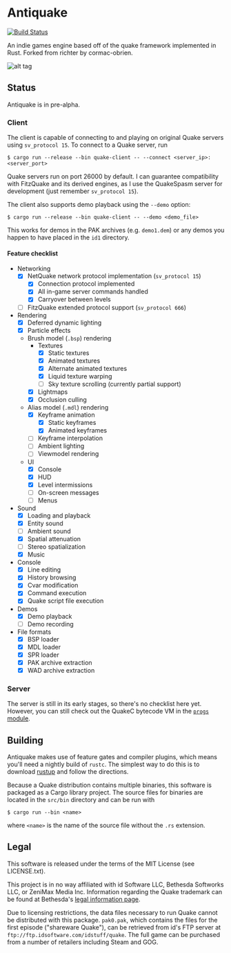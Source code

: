 # Antiquake

[![Build Status](https://travis-ci.org/antiquake-rs/antiquake-rs.svg?branch=dev)](https://travis-ci.org/antiquake-rs/antiquake-rs)

An indie games engine based off of the quake framework implemented in Rust.  Forked from richter by cormac-obrien.

![alt tag](https://i.imgur.com/25nOENn.png)

## Status

Antiquake is in pre-alpha. 

### Client

The client is capable of connecting to and playing on original Quake servers using `sv_protocol 15`.
To connect to a Quake server, run

```
$ cargo run --release --bin quake-client -- --connect <server_ip>:<server_port>
```

Quake servers run on port 26000 by default.
I can guarantee compatibility with FitzQuake and its derived engines, as I use the QuakeSpasm server for development (just remember `sv_protocol 15`).

The client also supports demo playback using the `--demo` option:

```
$ cargo run --release --bin quake-client -- --demo <demo_file>
```

This works for demos in the PAK archives (e.g. `demo1.dem`) or any demos you happen to have placed in the `id1` directory.

#### Feature checklist

- Networking
  - [x] NetQuake network protocol implementation (`sv_protocol 15`)
    - [x] Connection protocol implemented
    - [x] All in-game server commands handled
    - [x] Carryover between levels
  - [ ] FitzQuake extended protocol support (`sv_protocol 666`)
- Rendering
  - [x] Deferred dynamic lighting
  - [x] Particle effects
  - Brush model (`.bsp`) rendering
    - Textures
      - [x] Static textures
      - [x] Animated textures
      - [x] Alternate animated textures
      - [x] Liquid texture warping
      - [ ] Sky texture scrolling (currently partial support)
    - [x] Lightmaps
    - [x] Occlusion culling
  - Alias model (`.mdl`) rendering
    - [x] Keyframe animation
      - [x] Static keyframes
      - [x] Animated keyframes
    - [ ] Keyframe interpolation
    - [ ] Ambient lighting
    - [ ] Viewmodel rendering
  - UI
    - [x] Console
    - [x] HUD
    - [x] Level intermissions
    - [ ] On-screen messages
    - [ ] Menus
- Sound
  - [x] Loading and playback
  - [x] Entity sound
  - [ ] Ambient sound
  - [x] Spatial attenuation
  - [ ] Stereo spatialization
  - [x] Music
- Console
  - [x] Line editing
  - [x] History browsing
  - [x] Cvar modification
  - [x] Command execution
  - [x] Quake script file execution
- Demos
  - [x] Demo playback
  - [ ] Demo recording
- File formats
  - [x] BSP loader
  - [x] MDL loader
  - [x] SPR loader
  - [x] PAK archive extraction
  - [x] WAD archive extraction

### Server

The server is still in its early stages, so there's no checklist here yet.
However, you can still check out the QuakeC bytecode VM in the [`progs` module](https://github.com/cormac-obrien/richter/blob/devel/src/server/progs/mod.rs).

## Building

Antiquake makes use of feature gates and compiler plugins, which means you'll need a nightly build of
`rustc`. The simplest way to do this is to download [rustup](https://www.rustup.rs/) and follow the
directions.

Because a Quake distribution contains multiple binaries, this software is packaged as a Cargo
library project. The source files for binaries are located in the `src/bin` directory and can be run
with

    $ cargo run --bin <name>

where `<name>` is the name of the source file without the `.rs` extension.

## Legal

This software is released under the terms of the MIT License (see LICENSE.txt).

This project is in no way affiliated with id Software LLC, Bethesda Softworks LLC, or ZeniMax Media
Inc. Information regarding the Quake trademark can be found at Bethesda's [legal information
page](https://bethesda.net/en/document/legal-information).

Due to licensing restrictions, the data files necessary to run Quake cannot be distributed with this
package. `pak0.pak`, which contains the files for the first episode ("shareware Quake"), can be
retrieved from id's FTP server at `ftp://ftp.idsoftware.com/idstuff/quake`. The full game can be
purchased from a number of retailers including Steam and GOG.